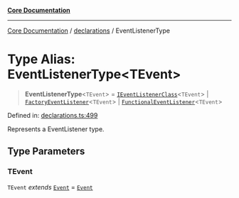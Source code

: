 [**Core Documentation**](../../README.md)

***

[Core Documentation](../../README.md) / [declarations](../README.md) / EventListenerType

# Type Alias: EventListenerType\<TEvent\>

> **EventListenerType**\<`TEvent`\> = [`IEventListenerClass`](IEventListenerClass.md)\<`TEvent`\> \| [`FactoryEventListener`](FactoryEventListener.md)\<`TEvent`\> \| [`FunctionalEventListener`](FunctionalEventListener.md)\<`TEvent`\>

Defined in: [declarations.ts:499](https://github.com/stonemjs/core/blob/b1f29857c7f1e529739f22d486494bed3b22d2c6/src/declarations.ts#L499)

Represents a EventListener type.

## Type Parameters

### TEvent

`TEvent` *extends* [`Event`](../../events/Event/classes/Event.md) = [`Event`](../../events/Event/classes/Event.md)
